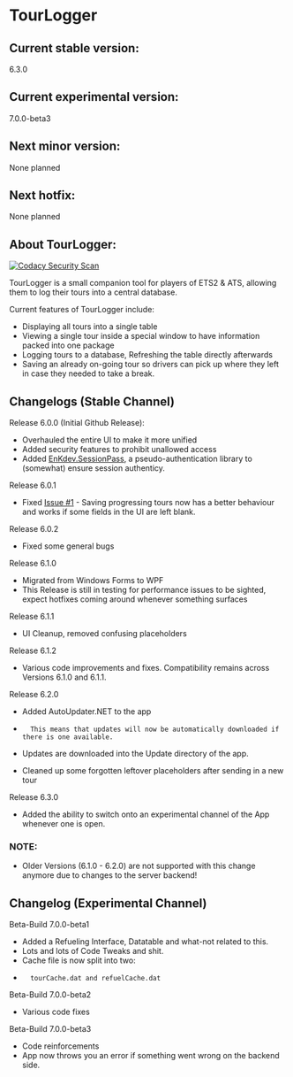 # TourLogger

## Current stable version:
6.3.0

## Current experimental version:
7.0.0-beta3

## Next minor version:
None planned

## Next hotfix:
None planned

## About TourLogger:

[![Codacy Security Scan](https://github.com/EnKdev/TourLogger/actions/workflows/codacy-analysis.yml/badge.svg)](https://github.com/EnKdev/TourLogger/actions/workflows/codacy-analysis.yml)

TourLogger is a small companion tool for players of ETS2 & ATS, allowing them to log their tours into a central database.

Current features of TourLogger include:

-	Displaying all tours into a single table
-	Viewing a single tour inside a special window to have information packed into one package
-	Logging tours to a database, Refreshing the table directly afterwards
-	Saving an already on-going tour so drivers can pick up where they left in case they needed to take a break.

## Changelogs (Stable Channel)

Release 6.0.0 (Initial Github Release):

-	Overhauled the entire UI to make it more unified
-	Added security features to prohibit unallowed access
-	Added [EnKdev.SessionPass](https://github.com/EnKdev/EnKdev.SessionPass), a pseudo-authentication library to (somewhat) ensure session authenticy.


Release 6.0.1

-	Fixed [Issue #1](https://github.com/EnKdev/TourLogger/issues/1) - Saving progressing tours now has a better behaviour and works if some fields in the UI are left blank.

Release 6.0.2

-	Fixed some general bugs

Release 6.1.0

-	Migrated from Windows Forms to WPF
-	This Release is still in testing for performance issues to be sighted, expect hotfixes coming around whenever something surfaces

Release 6.1.1

-	UI Cleanup, removed confusing placeholders

Release 6.1.2
-	Various code improvements and fixes. Compatibility remains across Versions 6.1.0 and 6.1.1.

Release 6.2.0
-	Added AutoUpdater.NET to the app
-		This means that updates will now be automatically downloaded if there is one available.
-	Updates are downloaded into the Update directory of the app.

-	Cleaned up some forgotten leftover placeholders after sending in a new tour

Release 6.3.0
-	Added the ability to switch onto an experimental channel of the App whenever one is open.
### NOTE:
-	Older Versions (6.1.0 - 6.2.0) are not supported with this change anymore due to changes to the server backend!

## Changelog (Experimental Channel)

Beta-Build 7.0.0-beta1

-	Added a Refueling Interface, Datatable and what-not related to this.
-	Lots and lots of Code Tweaks and shit.
-	Cache file is now split into two:
-		tourCache.dat and refuelCache.dat

Beta-Build 7.0.0-beta2

-	Various code fixes

Beta-Build 7.0.0-beta3

-	Code reinforcements
-	App now throws you an error if something went wrong on the backend side.
